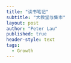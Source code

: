 ```yaml
---
title: "读书笔记"
subtitle: "大教堂与集市"
layout: post
author: "Peter Lau"
published: true
header-style: text
tags:
  - Growth
---
```

